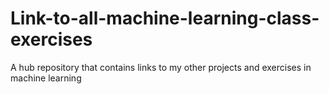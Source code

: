 # Link-to-all-machine-learning-class-exercises
A hub repository that contains links to my other projects and exercises in machine learning
